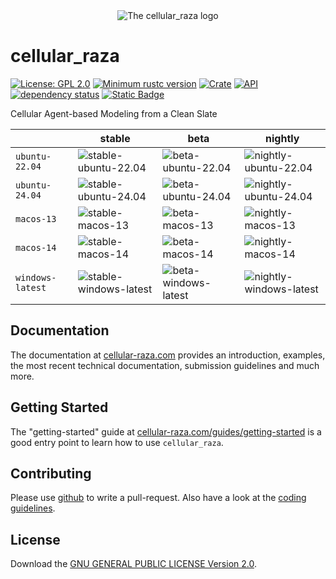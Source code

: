 <div align="center">
    <picture>
        <source media="(prefers-color-scheme: dark)" srcset="cellular_raza/logos/cellular_raza_dark_mode.svg">
        <source media="(prefers-color-scheme: light)" srcset="cellular_raza/logos/cellular_raza.svg">
        <img alt="The cellular_raza logo" src="doc/cellular_raza.svg">
    </picture>
</div>

# cellular_raza
[![License: GPL 2.0](https://img.shields.io/github/license/jonaspleyer/cellular_raza?style=flat-square)](https://opensource.org/license/gpl-2-0/)
[![Minimum rustc version](https://img.shields.io/badge/rustc-1.36+-lightgray.svg?style=flat-square)](https://github.com/jonaspleyer/cellular_raza#rust-version-requirements)
[![Crate](https://img.shields.io/crates/v/cellular_raza.svg?style=flat-square)](https://crates.io/crates/cellular_raza)
[![API](https://img.shields.io/docsrs/cellular_raza/latest?style=flat-square)](https://docs.rs/cellular_raza)
[![dependency status](https://deps.rs/crate/cellular_raza/latest/status.svg?style=flat-square)](https://deps.rs/crate/cellular_raza)
[![Static Badge](https://img.shields.io/badge/JOSS-10.21105%2Fjoss.07723-blue?style=flat-square)](https://joss.theoj.org/papers/10.21105/joss.07723)

Cellular Agent-based Modeling from a Clean Slate


| | stable | beta | nightly |
|---|---|---|---|
| `ubuntu-22.04` | ![stable-ubuntu-22.04](https://img.shields.io/github/actions/workflow/status/jonaspleyer/cellular_raza/test_stable_ubuntu-22.04.yml?style=flat-square&label=CI) |![beta-ubuntu-22.04](https://img.shields.io/github/actions/workflow/status/jonaspleyer/cellular_raza/test_beta_ubuntu-22.04.yml?style=flat-square&label=CI) |![nightly-ubuntu-22.04](https://img.shields.io/github/actions/workflow/status/jonaspleyer/cellular_raza/test_nightly_ubuntu-22.04.yml?style=flat-square&label=CI) |
| `ubuntu-24.04` | ![stable-ubuntu-24.04](https://img.shields.io/github/actions/workflow/status/jonaspleyer/cellular_raza/test_stable_ubuntu-24.04.yml?style=flat-square&label=CI) |![beta-ubuntu-24.04](https://img.shields.io/github/actions/workflow/status/jonaspleyer/cellular_raza/test_beta_ubuntu-24.04.yml?style=flat-square&label=CI) |![nightly-ubuntu-24.04](https://img.shields.io/github/actions/workflow/status/jonaspleyer/cellular_raza/test_nightly_ubuntu-24.04.yml?style=flat-square&label=CI) |
| `macos-13` | ![stable-macos-13](https://img.shields.io/github/actions/workflow/status/jonaspleyer/cellular_raza/test_stable_macos-13.yml?style=flat-square&label=CI) |![beta-macos-13](https://img.shields.io/github/actions/workflow/status/jonaspleyer/cellular_raza/test_beta_macos-13.yml?style=flat-square&label=CI) |![nightly-macos-13](https://img.shields.io/github/actions/workflow/status/jonaspleyer/cellular_raza/test_nightly_macos-13.yml?style=flat-square&label=CI) |
| `macos-14` | ![stable-macos-14](https://img.shields.io/github/actions/workflow/status/jonaspleyer/cellular_raza/test_stable_macos-14.yml?style=flat-square&label=CI) |![beta-macos-14](https://img.shields.io/github/actions/workflow/status/jonaspleyer/cellular_raza/test_beta_macos-14.yml?style=flat-square&label=CI) |![nightly-macos-14](https://img.shields.io/github/actions/workflow/status/jonaspleyer/cellular_raza/test_nightly_macos-14.yml?style=flat-square&label=CI) |
| `windows-latest` | ![stable-windows-latest](https://img.shields.io/github/actions/workflow/status/jonaspleyer/cellular_raza/test_stable_windows-latest.yml?style=flat-square&label=CI) |![beta-windows-latest](https://img.shields.io/github/actions/workflow/status/jonaspleyer/cellular_raza/test_beta_windows-latest.yml?style=flat-square&label=CI) |![nightly-windows-latest](https://img.shields.io/github/actions/workflow/status/jonaspleyer/cellular_raza/test_nightly_windows-latest.yml?style=flat-square&label=CI) |

## Documentation
The documentation at [cellular-raza.com](https://cellular-raza.com/) provides an introduction,
examples, the most recent technical documentation, submission guidelines and much more.

## Getting Started
The "getting-started" guide at
[cellular-raza.com/guides/getting-started](https://cellular-raza.com/guides/getting-started)
is a good entry point to learn how to use `cellular_raza`.

## Contributing
Please use [github](https://www.github.com/jonaspleyer/cellular_raza) to write a pull-request.
Also have a look at the
[coding guidelines](https://cellular-raza.com/internals/code-structure/coding-guidelines).

## License
Download the [GNU GENERAL PUBLIC LICENSE Version 2.0](https://www.gnu.org/licenses/old-licenses/gpl-2.0.txt).
